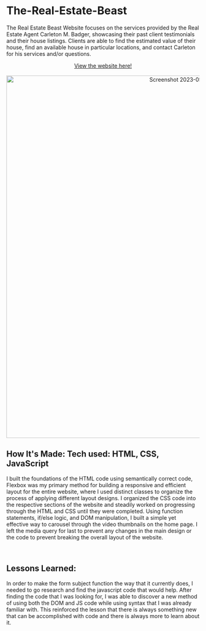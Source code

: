 # The-Real-Estate-Beast

The Real Estate Beast Website focuses on the services provided by the Real Estate Agent Carleton M. Badger, showcasing their past client testimonials and their house listings.  Clients are able to find the estimated value of their house, find an available house in particular locations, and contact Carleton for his services and/or questions.

<div align = 'center'><a href = 'https://therealestatebeast.netlify.app/'>View the website here!</a></div>
</br>
<div align = 'center'>

<img width="944" alt="Screenshot 2023-05-08 140732" src="https://user-images.githubusercontent.com/66279068/236898633-a7bdad11-45b9-42a7-a54c-5c0fef927833.png">


</div>


## How It's Made: Tech used: HTML, CSS, JavaScript
I built the foundations of the HTML code using semantically correct code, Flexbox was my primary method for building a responsive and efficient layout for the entire website, where I used distinct classes to organize the process of applying different layout designs.  I organized the CSS code into the respective sections of the website and steadily worked on progressing through the HTML and CSS until they were completed.  Using function statements, if/else logic, and DOM manipulation, I built a simple yet effective way to carousel through the video thumbnails on the home page.  I left the media query for last to prevent any changes in the main design or the code to prevent breaking the overall layout of the website.

</br>

## Lessons Learned:
In order to make the form subject function the way that it currently does, I needed to go research and find the javascript code that would help.  After finding the code that I was looking for, I was able to discover a new method of using both the DOM and JS code while using syntax that I was already familiar with.  This reinforced the lesson that there is always something new that can be accomplished with code and there is always more to learn about it.
<!--

## Examples: Take a look at these couple examples that I have in my own portfolio: Palettable: YOUR LINK HERE Twitter Battle: YOUR LINK HERE Patch Panel: YOUR LINK HERE
-->
